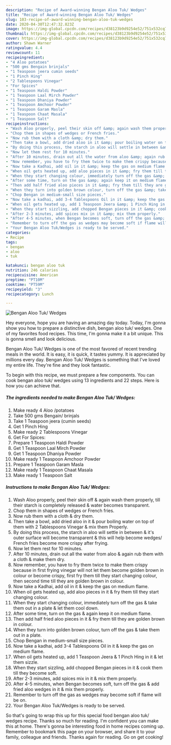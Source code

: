 ```yaml
---
description: "Recipe of Award-winning Bengan Aloo Tuk/ Wedges"
title: "Recipe of Award-winning Bengan Aloo Tuk/ Wedges"
slug: 103-recipe-of-award-winning-bengan-aloo-tuk-wedges
date: 2020-04-30T12:47:32.823Z
image: https://img-global.cpcdn.com/recipes/d38123b9d9254e52/751x532cq70/bengan-aloo-tuk-wedges-recipe-main-photo.jpg
thumbnail: https://img-global.cpcdn.com/recipes/d38123b9d9254e52/751x532cq70/bengan-aloo-tuk-wedges-recipe-main-photo.jpg
cover: https://img-global.cpcdn.com/recipes/d38123b9d9254e52/751x532cq70/bengan-aloo-tuk-wedges-recipe-main-photo.jpg
author: Shawn Warner
ratingvalue: 4.4
reviewcount: 11
recipeingredient:
- "4 Aloo potatoes"
- "500 gms Bengain brinjals"
- "1 Teaspoon jeera cumin seeds"
- "1 Pinch Hing"
- "2 Tablespoons Vinegar"
- "For Spices"
- "1 Teaspoon Haldi Powder"
- "1 Teaspoon Laal Mirch Powder"
- "1 Teaspoon Dhaniya Powder"
- "1 Teaspoon Amchoor Powder"
- "1 Teaspoon Garam Masla"
- "1 Teaspoon Chaat Masala"
- "1 Teaspoon Salt"
recipeinstructions:
- "Wash Aloo properly, peel their skin off &amp; again wash them properly, till their starch is completely released &amp; water becomes transparent."
- "Chop them in shapes of wedges or French fries."
- "Now rub them with a cloth &amp; dry them."
- "Then take a bowl, add dried aloo in it &amp; pour boiling water on top of them with 2 Tablespoons Vinegar &amp; mix them Properly."
- "By doing this process, the starch in aloo will settle in between &amp; it&#39;s outer surface will become transparent &amp; this will help become wedges/ French fries become more crispy after frying."
- "Now let them rest for 10 minutes."
- "After 10 minutes, drain out all the water from aloo &amp; again rub them with a cloth &amp; make them dry."
- "Now remember, you have to fry them twice to make them crispy because in first frying vinegar will not let them become golden brown in colour or become crispy, first fry them till they start changing colour, then second time till they are golden brown in colour."
- "Now take a Kadhai, add oil in it &amp; keep the gas on medium flame."
- "When oil gets heated up, add aloo pieces in it &amp; fry them till they start changing colour."
- "When they start changing colour, immediately turn off the gas &amp; take them out in a plate &amp; let them cool down."
- "After some time, turn on the gas &amp; again keep it on medium flame."
- "Then add half fried aloo pieces in it &amp; fry them till they are golden brown in colour."
- "When they turn into golden brown colour, turn off the gas &amp; take them out in a plate."
- "Chop Bengan in medium-small size pieces."
- "Now take a kadhai, add 3-4 Tablespoons Oil in it &amp; keep the gas on medium flame."
- "When oil gets heated up, add 1 Teaspoon Jeera &amp; 1 Pinch Hing in it &amp; let them sizzle."
- "When they start sizzling, add chopped Bengan pieces in it &amp; cook them till they become soft."
- "After 2-3 minutes, add spices mix in it &amp; mix them properly."
- "After 4-5 minutes, when Bengan becomes soft, turn off the gas &amp; add fried aloo wedges in it &amp; mix them properly."
- "Remember to turn off the gas as wedges may become soft if flame will be on."
- "Your Bengan Aloo Tuk/Wedges is ready to be served."
categories:
- Recipe
tags:
- bengan
- aloo
- tuk

katakunci: bengan aloo tuk 
nutrition: 246 calories
recipecuisine: American
preptime: "PT10M"
cooktime: "PT59M"
recipeyield: "3"
recipecategory: Lunch

---
```



![Bengan Aloo Tuk/ Wedges](https://img-global.cpcdn.com/recipes/d38123b9d9254e52/751x532cq70/bengan-aloo-tuk-wedges-recipe-main-photo.jpg)

Hey everyone, hope you are having an amazing day today. Today, I'm gonna show you how to prepare a distinctive dish, bengan aloo tuk/ wedges. One of my favorites food recipes. This time, I'm gonna make it a bit unique. This is gonna smell and look delicious.



Bengan Aloo Tuk/ Wedges is one of the most favored of recent trending meals in the world. It is easy, it is quick, it tastes yummy. It is appreciated by millions every day. Bengan Aloo Tuk/ Wedges is something that I've loved my entire life. They're fine and they look fantastic.


To begin with this recipe, we must prepare a few components. You can cook bengan aloo tuk/ wedges using 13 ingredients and 22 steps. Here is how you can achieve that.

<!--inarticleads1-->

##### The ingredients needed to make Bengan Aloo Tuk/ Wedges:

1. Make ready 4 Aloo /potatoes
1. Take 500 gms Bengain/ brinjals
1. Take 1 Teaspoon jeera (cumin seeds)
1. Get 1 Pinch Hing
1. Make ready 2 Tablespoons Vinegar
1. Get For Spices:
1. Prepare 1 Teaspoon Haldi Powder
1. Get 1 Teaspoon Laal Mirch Powder
1. Get 1 Teaspoon Dhaniya Powder
1. Make ready 1 Teaspoon Amchoor Powder
1. Prepare 1 Teaspoon Garam Masla
1. Make ready 1 Teaspoon Chaat Masala
1. Make ready 1 Teaspoon Salt




<!--inarticleads2-->

##### Instructions to make Bengan Aloo Tuk/ Wedges:

1. Wash Aloo properly, peel their skin off &amp; again wash them properly, till their starch is completely released &amp; water becomes transparent.
1. Chop them in shapes of wedges or French fries.
1. Now rub them with a cloth &amp; dry them.
1. Then take a bowl, add dried aloo in it &amp; pour boiling water on top of them with 2 Tablespoons Vinegar &amp; mix them Properly.
1. By doing this process, the starch in aloo will settle in between &amp; it&#39;s outer surface will become transparent &amp; this will help become wedges/ French fries become more crispy after frying.
1. Now let them rest for 10 minutes.
1. After 10 minutes, drain out all the water from aloo &amp; again rub them with a cloth &amp; make them dry.
1. Now remember, you have to fry them twice to make them crispy because in first frying vinegar will not let them become golden brown in colour or become crispy, first fry them till they start changing colour, then second time till they are golden brown in colour.
1. Now take a Kadhai, add oil in it &amp; keep the gas on medium flame.
1. When oil gets heated up, add aloo pieces in it &amp; fry them till they start changing colour.
1. When they start changing colour, immediately turn off the gas &amp; take them out in a plate &amp; let them cool down.
1. After some time, turn on the gas &amp; again keep it on medium flame.
1. Then add half fried aloo pieces in it &amp; fry them till they are golden brown in colour.
1. When they turn into golden brown colour, turn off the gas &amp; take them out in a plate.
1. Chop Bengan in medium-small size pieces.
1. Now take a kadhai, add 3-4 Tablespoons Oil in it &amp; keep the gas on medium flame.
1. When oil gets heated up, add 1 Teaspoon Jeera &amp; 1 Pinch Hing in it &amp; let them sizzle.
1. When they start sizzling, add chopped Bengan pieces in it &amp; cook them till they become soft.
1. After 2-3 minutes, add spices mix in it &amp; mix them properly.
1. After 4-5 minutes, when Bengan becomes soft, turn off the gas &amp; add fried aloo wedges in it &amp; mix them properly.
1. Remember to turn off the gas as wedges may become soft if flame will be on.
1. Your Bengan Aloo Tuk/Wedges is ready to be served.




So that's going to wrap this up for this special food bengan aloo tuk/ wedges recipe. Thanks so much for reading. I'm confident you can make this at home. There's gonna be interesting food in home recipes coming up. Remember to bookmark this page on your browser, and share it to your family, colleague and friends. Thanks again for reading. Go on get cooking!
